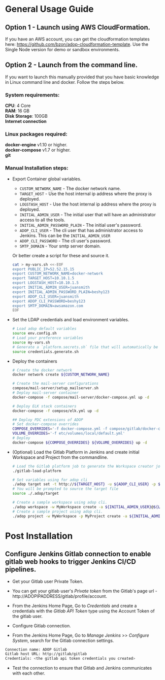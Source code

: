 # General Usage Guide
## Option 1 - Launch using AWS CloudFormation.

If you have an AWS account, you can get the cloudformation templates here: https://github.com/bzon/adop-cloudformation-template. Use the Single Node version for demo or sandbox environments.

## Option 2 - Launch from the command line.

If you want to launch this manually provided that you have basic knowledge in Linux command line and docker. Follow the steps below.

### System requirements:

**CPU**: 4 Core  
**RAM**: 16 GB  
**Disk Storage**: 100GB  
**Internet connection**  

### Linux packages required:
**docker-engine** v1.10 or higher.  
**docker-compose** v1.7 or higher.  
**git**


### Manual Installation steps:  

- Export Container global variables.

    - `CUSTOM_NETWORK_NAME` - The docker network name.
    - `TARGET_HOST` - Use the host internal ip address where the proxy is deployed.
    - `LOGSTASH_HOST` - Use the host internal ip address where the proxy is deployed.
    - `INITIAL_ADMIN_USER` - The initial user that will have an administrator access to all the tools.
    - `INITIAL_ADMIN_PASSWORD_PLAIN` - The initial user's password.
    - `ADOP_CLI_USER` - The cli user that has administrator access to Jenkins. This can be the `INITIAL_ADMIN_USER`
    - `ADOP_CLI_PASSWORD` - The cli user's password.
    - `SMTP_DOMAIN` - Your smtp server domain.
    
    Or better create a script for these and source it.
    
    ```bash
    cat > my-vars.sh <<-EOF
    export PUBLIC_IP=52.52.15.15
    export CUSTOM_NETWORK_NAME=docker-network
    export TARGET_HOST=10.10.1.5
    export LOGSTASH_HOST=10.10.1.5
    export INITIAL_ADMIN_USER=juansmith
    export INITIAL_ADMIN_PASSWORD_PLAIN=beshy123
    export ADOP_CLI_USER=juansmith
    export ADOP_CLI_PASSWORD=beshy123
    export SMTP_DOMAIN=awsamazon.com
    EOF
    ```
    
- Set the LDAP credentials and load environment variables.

    ```bash
    # Load adop default variables
    source env.config.sh
    # Load your preference variables
    source my-vars.sh
    # Generate a `platform.secrets.sh` file that will automatically be sourced.
    source credentials.generate.sh
    ```

- Deploy the containers

    ```bash
    # Create the docker network
    docker network create ${CUSTOM_NETWORK_NAME}
    
    # Create the mail-server configurations
    compose/mail-server/setup_mailserver.sh
    # Deploy mail-server container
    docker-compose -f compose/mail-server/docker-compose.yml up -d
    
    # Deploy ELK stack containers
    docker-compose -f compose/elk.yml up -d
    
    ## Deploy PDC extensions of ADOP
    # Set docker-compose overrides
    COMPOSE_OVERRIDES='-f docker-compose.yml -f compose/gitlab/docker-compose.yml -f compose/jenkins-aws-vars/docker-compose.yml -f compose/jenkins-ansible-slave/docker-compose.yml'
    VOLUME_OVERRIDES='-f etc/volumes/local/default.yml' 
    # Deploy
    docker-compose ${COMPOSE_OVERRIDES} ${VOLUME_OVERRIDES} up -d
    ```
- (Optional) Load the Gitlab Platform in Jenkins and create initial Workspace and Project from the commandline.

    ```bash
    # Load the Gitlab platform job to generate the Workspace creator job
    ./gitlab-load-platform
    
    # Set variables using for adop cli
    ./adop target set -t http://${TARGET_HOST} -u ${ADOP_CLI_USER} -p ${ADOP_CLI_PASSWORD}
    # You will be prompted to source the target file
    source ./.adop/target
    
    # Create a sample workspace using adop cli.
    ./adop workspace -w MyWorkspace create -a ${INITIAL_ADMIN_USER}@${LDAP_DOMAIN}
    # Create a sample project using adop cli.
    ./adop project -w MyWorkspace -p MyProject create -a ${INITIAL_ADMIN_USER}@${LDAP_DOMAIN}
    ```

# Post Installation
## Configure Jenkins Gitlab connection to enable gitlab web hooks to trigger Jenkins CI/CD pipelines.

 - Get your Gitlab user Private Token.

  - You can get your gitlab user's *Private token* from the Gitlab's page url -  http://ADOPIPADDRESS/gitlab/profile/account. 

  - From the Jenkins Home Page, Go to *Credentials* and create a credentials with the *Gitlab API Token* type using the Account Token of the gitlab user. 

 - Configure Gitlab connection.

  - From the Jenkins Home Page, Go to *Manage Jenkins* >> *Configure System*, search for the Gitlab connection settings.

  ```bash
  Connection name: ADOP Gitlab
  Gitlab host URL: http://gitlab/gitlab
  Credentials: <the gitlab api token credentials you created>
  ```

  - Test the connection to ensure that Gitlab and Jenkins communicates with each other.

